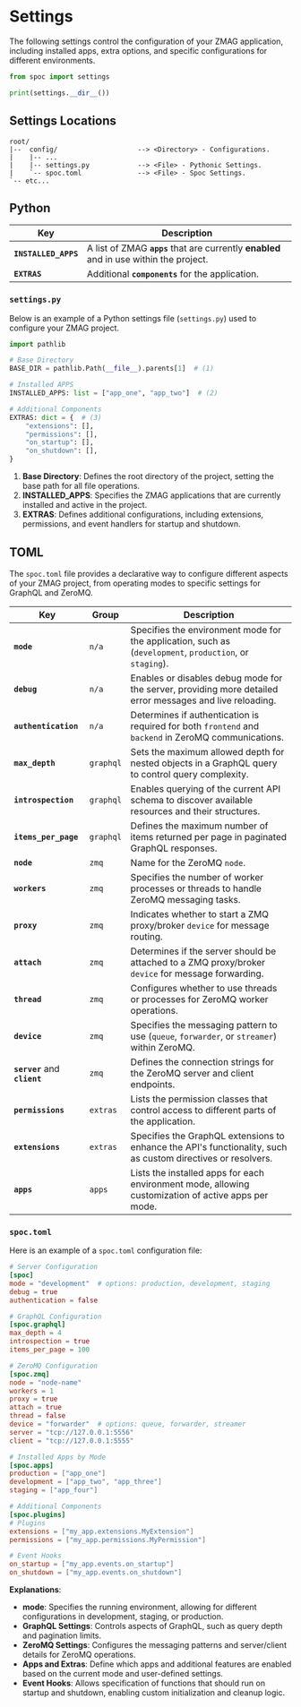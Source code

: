 # Settings

The following settings control the configuration of your ZMAG application, including installed apps, extra options, and specific configurations for different environments.

```python
from spoc import settings

print(settings.__dir__())
```

## Settings **Locations**

```text
root/
|--  config/                    --> <Directory> - Configurations.
|    |-- ...
|    |-- settings.py            --> <File> - Pythonic Settings.
|    `-- spoc.toml              --> <File> - Spoc Settings.
`-- etc...
```

## Python

| Key                  | Description                                                                             |
| -------------------- | --------------------------------------------------------------------------------------- |
| **`INSTALLED_APPS`** | A list of ZMAG **`apps`** that are currently **enabled** and in use within the project. |
| **`EXTRAS`**         | Additional **`components`** for the application.                                        |

### `settings.py`

Below is an example of a Python settings file (`settings.py`) used to configure your ZMAG project.

```python title="config/settings.py"
import pathlib

# Base Directory
BASE_DIR = pathlib.Path(__file__).parents[1]  # (1)

# Installed APPS
INSTALLED_APPS: list = ["app_one", "app_two"]  # (2)

# Additional Components
EXTRAS: dict = {  # (3)
    "extensions": [],
    "permissions": [],
    "on_startup": [],
    "on_shutdown": [],
}
```

1. **Base Directory**: Defines the root directory of the project, setting the base path for all file operations.
2. **INSTALLED_APPS**: Specifies the ZMAG applications that are currently installed and active in the project.
3. **EXTRAS**: Defines additional configurations, including extensions, permissions, and event handlers for startup and shutdown.

## TOML

The `spoc.toml` file provides a declarative way to configure different aspects of your ZMAG project, from operating modes to specific settings for GraphQL and ZeroMQ.

| Key                           | Group     | Description                                                                                                  |
| ----------------------------- | --------- | ------------------------------------------------------------------------------------------------------------ |
| **`mode`**                    | `n/a`     | Specifies the environment mode for the application, such as (`development`, `production`, or `staging`).     |
| **`debug`**                   | `n/a`     | Enables or disables debug mode for the server, providing more detailed error messages and live reloading.    |
| **`authentication`**          | `n/a`     | Determines if authentication is required for both `frontend` and `backend` in ZeroMQ communications.         |
| **`max_depth`**               | `graphql` | Sets the maximum allowed depth for nested objects in a GraphQL query to control query complexity.            |
| **`introspection`**           | `graphql` | Enables querying of the current API schema to discover available resources and their structures.             |
| **`items_per_page`**          | `graphql` | Defines the maximum number of items returned per page in paginated GraphQL responses.                        |
| **`node`**                    | `zmq`     | Name for the ZeroMQ `node`.                                                                                  |
| **`workers`**                 | `zmq`     | Specifies the number of worker processes or threads to handle ZeroMQ messaging tasks.                        |
| **`proxy`**                   | `zmq`     | Indicates whether to start a ZMQ proxy/broker `device` for message routing.                                  |
| **`attach`**                  | `zmq`     | Determines if the server should be attached to a ZMQ proxy/broker `device` for message forwarding.           |
| **`thread`**                  | `zmq`     | Configures whether to use threads or processes for ZeroMQ worker operations.                                 |
| **`device`**                  | `zmq`     | Specifies the messaging pattern to use (`queue`, `forwarder`, or `streamer`) within ZeroMQ.                  |
| **`server`** and **`client`** | `zmq`     | Defines the connection strings for the ZeroMQ server and client endpoints.                                   |
| **`permissions`**             | `extras`  | Lists the permission classes that control access to different parts of the application.                      |
| **`extensions`**              | `extras`  | Specifies the GraphQL extensions to enhance the API's functionality, such as custom directives or resolvers. |
| **`apps`**                    | `apps`    | Lists the installed apps for each environment mode, allowing customization of active apps per mode.          |

### `spoc.toml`

Here is an example of a `spoc.toml` configuration file:

```toml title="config/spoc.toml"
# Server Configuration
[spoc]
mode = "development"  # options: production, development, staging
debug = true
authentication = false

# GraphQL Configuration
[spoc.graphql]
max_depth = 4
introspection = true
items_per_page = 100

# ZeroMQ Configuration
[spoc.zmq]
node = "node-name"
workers = 1
proxy = true
attach = true
thread = false
device = "forwarder"  # options: queue, forwarder, streamer
server = "tcp://127.0.0.1:5556"
client = "tcp://127.0.0.1:5555"

# Installed Apps by Mode
[spoc.apps]
production = ["app_one"]
development = ["app_two", "app_three"]
staging = ["app_four"]

# Additional Components
[spoc.plugins]
# Plugins
extensions = ["my_app.extensions.MyExtension"]
permissions = ["my_app.permissions.MyPermission"]

# Event Hooks
on_startup = ["my_app.events.on_startup"]
on_shutdown = ["my_app.events.on_shutdown"]
```

**Explanations**:

- **mode**: Specifies the running environment, allowing for different configurations in development, staging, or production.
- **GraphQL Settings**: Controls aspects of GraphQL, such as query depth and pagination limits.
- **ZeroMQ Settings**: Configures the messaging patterns and server/client details for ZeroMQ operations.
- **Apps and Extras**: Define which apps and additional features are enabled based on the current mode and user-defined settings.
- **Event Hooks**: Allows specification of functions that should run on startup and shutdown, enabling custom initialization and cleanup logic.
